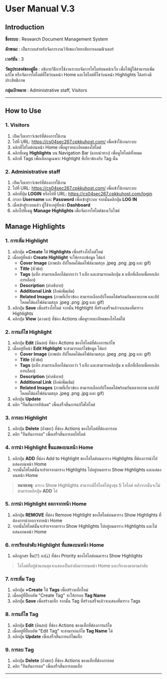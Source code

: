 # **User Manual V.3**

## **Introduction**

**ชื่อระบบ** : Research Document Management System

**ลักษณะ** : เป็นระบบสำหรับจัดการงานวิจัยของวิทยาลัยการคอมพิวเตอร์

**เวอร์ชัน** : 3

**วัตถุประสงค์ของคู่มือ** : อธิบายวิธีการใช้งานระบบจัดการไฮไลท์บนหน้าเว็บ เพื่อให้ผู้ใช้สามารถเพิ่ม แก้ไข หรือจัดการไฮไลต์ที่โชว์บนหน้า Home และไฮไลต์ที่โชว์บนหน้า Highlights ได้อย่างมีประสิทธิภาพ

**กลุ่มเป้าหมาย** : Administrative staff, Visitors  

---

## **How to Use**

### **1. Visitors**
1. เปิดเว็บเบราว์เซอร์ที่ต้องการใช้งาน  
2. ไปที่ URL: <https://cs04sec267.cpkkuhost.com/> เพื่อเข้าใช้งานระบบ  
3. คลิกที่ไฮไลต์บนหน้า Home เพื่อดูรายละเอียดของไฮไลต์  
4. คลิกที่เมนู **Highlights** บน Navigation Bar (แถบนำทาง) เพื่อดูไฮไลต์ทั้งหมด  
5. คลิกที่ Tags เพื่อเลือกดูเฉพาะ Highlight ที่เกี่ยวข้องกับ Tag นั้น  

### **2. Administrative staff**
1. เปิดเว็บเบราว์เซอร์ที่ต้องการใช้งาน  
2. ไปที่ URL: <https://cs04sec267.cpkkuhost.com/> เพื่อเข้าใช้งานระบบ  
3. คลิกที่ปุ่ม **LOGIN** หรือไปที่ URL: <https://cs04sec267.cpkkuhost.com/login>  
4. กรอก **Username** และ **Password** เพื่อเข้าสู่ระบบ จากนั้นคลิกปุ่ม **LOG IN**  
5. เมื่อเข้าสู่ระบบแล้ว ผู้ใช้จะอยู่ที่หน้า **Dashboard**  
6. คลิกไปที่เมนู **Manage Highlights** เพื่อจัดการไฮไลต์ของเว็บไซต์  

## **Manage Highlights**

### **1. การเพิ่ม Highlight**
1. คลิกปุ่ม **+Create** ใต้ **Highlights** เพื่อสร้างไฮไลต์ใหม่  
2. เมื่ออยู่ที่หน้า **Create Highlight** จะให้กรอกข้อมูล ได้แก่  
    - **Cover Image** (ภาพปก อัปโหลดได้แค่ไฟล์นามสกุล .jpeg .png .jpg และ gif)  
    - **Title** (หัวข้อ)  
    - **Tags** (แท็ก สามารถเลือกได้มากกว่า 1 แท็ก และสามารถคลิกปุ่ม x แท็กที่เลือกเพื่อยกเลิกการเลือก)  
    - **Description** (คำอธิบาย)  
    - **Additional Link** (ลิงค์เพิ่มเติม)  
    - **Related Images** (ภาพที่เกี่ยวข้อง สามารถเลือกอัปโหลดได้พร้อมกันหลายภาพ และอัปโหลดได้แค่ไฟล์นามสกุล .jpeg .png .jpg และ gif)  
3. คลิกปุ่ม **Save** เพื่อสร้างไฮไลต์ จากนั้น Highlight ที่สร้างเสร็จแล้วจะแสดงที่ตาราง Highlights  
4. คลิกปุ่ม **View** (ดวงตา) ที่ช่อง Actions เพื่อดูรายละเอียดของไฮไลต์ได้  

### **2. การแก้ไข Highlight**
1. คลิกปุ่ม **Edit** (ดินสอ) ที่ช่อง Actions ของไฮไลต์ที่ต้องการแก้ไข  
2. เมื่ออยู่ที่หน้า **Edit Highlight** จะสามารถแก้ไขข้อมูล ได้แก่  
    - **Cover Image** (ภาพปก อัปโหลดได้แค่ไฟล์นามสกุล .jpeg .png .jpg และ gif)  
    - **Title** (หัวข้อ)  
    - **Tags** (แท็ก สามารถเลือกได้มากกว่า 1 แท็ก และสามารถคลิกปุ่ม x แท็กที่เลือกเพื่อยกเลิกการเลือก)  
    - **Description** (คำอธิบาย)  
    - **Additional Link** (ลิงค์เพิ่มเติม)  
    - **Related Images** (ภาพที่เกี่ยวข้อง สามารถเลือกอัปโหลดได้พร้อมกันหลายภาพ และอัปโหลดได้แค่ไฟล์นามสกุล .jpeg .png .jpg และ gif)  
3. คลิกปุ่ม **Update**  
4. คลิก "ยืนยันการอัปเดต" เพื่อเสร็จสิ้นการแก้ไขไฮไลต์  

### **3. การลบ Highlight**
1. คลิกปุ่ม **Delete** (ถังขยะ) ที่ช่อง Actions ของไฮไลต์ที่ต้องการลบ  
2. คลิก "ยืนยันการลบ" เพื่อเสร็จสิ้นการลบไฮไลต์  

### **4. การนำ Highlight ขึ้นแสดงบนหน้า Home**
1. คลิกปุ่ม **ADD** ที่ช่อง Add to Highlight ของไฮไลต์บนตาราง Highlights ที่ต้องการนำไปแสดงบนหน้า Home  
2. จากนั้นไฮไลต์นั้นจะย้ายจากตาราง Highlights ไปอยู่บนตาราง Show Highlights และแสดงบนหน้า Home  
> **หมายเหตุ**: ตาราง Show Highlights สามารถมีไฮไลต์ได้สูงสุด 5 ไฮไลต์ หลังจากนั้นจะไม่สามารถคลิกปุ่ม **ADD** ได้  

### **5. การนำ Highlight ออกจากหน้า Home**
1. คลิกปุ่ม **REMOVE** ที่ช่อง Remove Highlight ของไฮไลต์บนตาราง Show Highlights ที่ต้องการนำออกจากหน้า Home  
2. จากนั้นไฮไลต์นั้นจะย้ายจากตาราง Show Highlights ไปอยู่บนตาราง Highlights และไม่แสดงบนหน้า Home  

### **6. การเรียงลำดับ Highlight ที่แสดงบนหน้า Home**
1. คลิกลูกศร ขึ้น(⭡) ลง(⭣) ที่ช่อง Priority ของไฮไลต์บนตาราง Show Highlights  
> ไฮไลต์ที่อยู่ด้านบนสุดจะแสดงเป็นลำดับแรกบนหน้า Home และเรียงลงมาตามลำดับ  

### **7. การเพิ่ม Tag**
1. คลิกปุ่ม **+Create** ใต้ **Tags** เพื่อสร้างแท็กใหม่  
2. เมื่ออยู่ที่ป็อบอัพ "Create Tag" จะให้กรอก **Tag Name**  
3. คลิกปุ่ม **Save** เพื่อสร้างแท็ก จากนั้น Tag ที่สร้างเสร็จแล้วจะแสดงที่ตาราง Tags  

### **8. การแก้ไข Tag**
1. คลิกปุ่ม **Edit** (ดินสอ) ที่ช่อง Actions ของแท็กที่ต้องการแก้ไข  
2. เมื่ออยู่ที่ป็อบอัพ "Edit Tag" จะสามารถแก้ไข **Tag Name** ได้  
3. คลิกปุ่ม **Update** เพื่อเสร็จสิ้นการแก้ไขแท็ก  

### **9. การลบ Tag**
1. คลิกปุ่ม **Delete** (ถังขยะ) ที่ช่อง Actions ของแท็กที่ต้องการลบ  
2. คลิก "ยืนยันการลบ" เพื่อเสร็จสิ้นการลบแท็ก  

---
